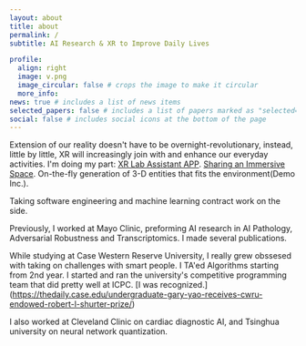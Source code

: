 ```yaml
---
layout: about
title: about
permalink: /
subtitle: AI Research & XR to Improve Daily Lives

profile:
  align: right
  image: v.png
  image_circular: false # crops the image to make it circular
  more_info: 
news: true # includes a list of news items
selected_papers: false # includes a list of papers marked as "selected={true}"
social: false # includes social icons at the bottom of the page
---
```


Extension of our reality doesn't have to be overnight-revolutionary, instead, little by little, XR will increasingly join with and enhance our everyday activities. I'm doing my part: [XR Lab Assistant APP](https://www.linkedin.com/posts/garyyaotailwind_wwdc-activity-7205955621790109697-O3_m?utm_source=share&utm_medium=member_desktop). [Sharing an Immersive Space](https://docs.google.com/presentation/d/1O_fLPBY9q7QaQM7wFPJomSa7GYDLQzxKhsB7U6rOTgA/edit?usp=sharing). On-the-fly generation of 3-D entities that fits the environment(Demo Inc.). 

Taking software engineering and machine learning contract work on the side. 

Previously, I worked at Mayo Clinic, preforming AI research in AI Pathology, Adversarial Robustness and Transcriptomics. I made several publications.

While studying at Case Western Reserve University, I really grew obssesed with taking on challenges with smart people. I TA'ed Algorithms starting from 2nd year. I started and ran the university's competitive programming team that did pretty well at ICPC. [I was recognized.]\(https://thedaily.case.edu/undergraduate-gary-yao-receives-cwru-endowed-robert-l-shurter-prize/)

I also worked at Cleveland Clinic on cardiac diagnostic AI, and Tsinghua university on neural network quantization. 